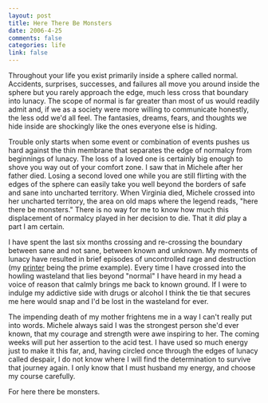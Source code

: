 ```yaml
--- 
layout: post
title: Here There Be Monsters
date: 2006-4-25
comments: false
categories: life
link: false
---
```

Throughout your life you exist primarily inside a sphere called normal. Accidents, surprises, successes, and failures all move you around inside the sphere but you rarely approach the edge, much less cross that boundary into lunacy. The scope of normal is far greater than most of us would readily admit and, if we as a society were more willing to communicate honestly, the less odd we'd all feel. The fantasies, dreams, fears, and thoughts we hide inside are shockingly like the ones everyone else is hiding.

Trouble only starts when some event or combination of events pushes us hard against the thin membrane that separates the edge of normalcy from beginnings of lunacy. The loss of a loved one is certainly big enough to shove you way out of your comfort zone. I saw that in Michele after her father died. Losing a second loved one while you are still flirting with the edges of the sphere can easily take you well beyond the borders of safe and sane into uncharted territory. When Virginia died, Michele crossed into her uncharted territory, the area on old maps where the legend reads, "here there be monsters." There is no way for me to know how much  this displacement of normalcy played in her decision to die. That it <em>did</em> play a part I am certain.

I have spent the last six months crossing and re-crossing the boundary between sane and not sane, between known and unknown. My moments of lunacy have resulted in brief episodes of uncontrolled rage and destruction (my <a href="http://www.zanshin.net/blogs/000804.html" title="smashed">printer</a> being the prime example). Every time I have crossed into the howling wasteland that lies beyond "normal" I have heard in my head a voice of reason that calmly brings me back to known ground. If I were to indulge my addictive side with drugs or alcohol I think the tie that secures me here would snap and I'd be lost in the wasteland for ever.

The impending death of my mother frightens me in a way I can't really put into words. Michele always said I was the strongest person she'd ever known, that my courage and strength were awe inspiring to her. The coming weeks will put her assertion to the acid test. I have used so much energy just to make it this far, and, having circled once through the edges of lunacy called despair, I do not know where I will find the determination to survive that journey again. I only know that I must husband my energy, and choose my course carefully.

For here there be monsters.
